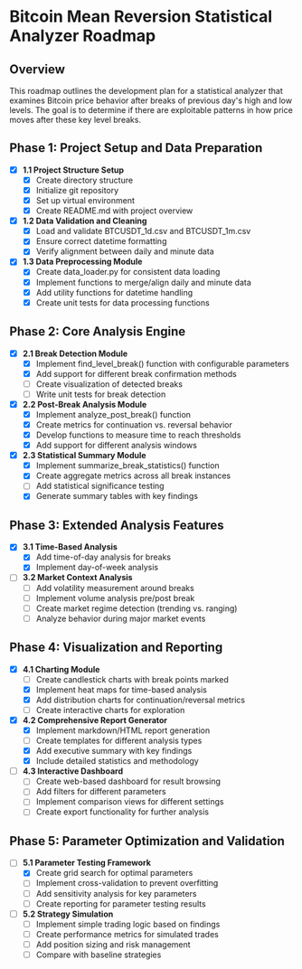 # Bitcoin Mean Reversion Statistical Analyzer Roadmap

## Overview
This roadmap outlines the development plan for a statistical analyzer that examines Bitcoin price behavior after breaks of previous day's high and low levels. The goal is to determine if there are exploitable patterns in how price moves after these key level breaks.

## Phase 1: Project Setup and Data Preparation
- [x] **1.1 Project Structure Setup**
  - [x] Create directory structure
  - [x] Initialize git repository
  - [x] Set up virtual environment
  - [x] Create README.md with project overview

- [x] **1.2 Data Validation and Cleaning**
  - [x] Load and validate BTCUSDT_1d.csv and BTCUSDT_1m.csv
  - [x] Ensure correct datetime formatting
  - [x] Verify alignment between daily and minute data

- [x] **1.3 Data Preprocessing Module**
  - [x] Create data_loader.py for consistent data loading
  - [x] Implement functions to merge/align daily and minute data
  - [x] Add utility functions for datetime handling
  - [x] Create unit tests for data processing functions

## Phase 2: Core Analysis Engine
- [x] **2.1 Break Detection Module**
  - [x] Implement find_level_break() function with configurable parameters
  - [x] Add support for different break confirmation methods
  - [ ] Create visualization of detected breaks
  - [ ] Write unit tests for break detection

- [x] **2.2 Post-Break Analysis Module**
  - [x] Implement analyze_post_break() function
  - [x] Create metrics for continuation vs. reversal behavior
  - [x] Develop functions to measure time to reach thresholds
  - [x] Add support for different analysis windows

- [x] **2.3 Statistical Summary Module**
  - [x] Implement summarize_break_statistics() function
  - [x] Create aggregate metrics across all break instances
  - [ ] Add statistical significance testing
  - [x] Generate summary tables with key findings

## Phase 3: Extended Analysis Features
- [x] **3.1 Time-Based Analysis**
  - [x] Add time-of-day analysis for breaks
  - [x] Implement day-of-week analysis

- [ ] **3.2 Market Context Analysis**
  - [ ] Add volatility measurement around breaks
  - [ ] Implement volume analysis pre/post break
  - [ ] Create market regime detection (trending vs. ranging)
  - [ ] Analyze behavior during major market events

## Phase 4: Visualization and Reporting
- [x] **4.1 Charting Module**
  - [ ] Create candlestick charts with break points marked
  - [x] Implement heat maps for time-based analysis
  - [x] Add distribution charts for continuation/reversal metrics
  - [ ] Create interactive charts for exploration

- [x] **4.2 Comprehensive Report Generator**
  - [x] Implement markdown/HTML report generation
  - [ ] Create templates for different analysis types
  - [x] Add executive summary with key findings
  - [x] Include detailed statistics and methodology

- [ ] **4.3 Interactive Dashboard**
  - [ ] Create web-based dashboard for result browsing
  - [ ] Add filters for different parameters
  - [ ] Implement comparison views for different settings
  - [ ] Create export functionality for further analysis

## Phase 5: Parameter Optimization and Validation
- [ ] **5.1 Parameter Testing Framework**
  - [x] Create grid search for optimal parameters
  - [ ] Implement cross-validation to prevent overfitting
  - [ ] Add sensitivity analysis for key parameters
  - [ ] Create reporting for parameter testing results

- [ ] **5.2 Strategy Simulation**
  - [ ] Implement simple trading logic based on findings
  - [ ] Create performance metrics for simulated trades
  - [ ] Add position sizing and risk management
  - [ ] Compare with baseline strategies
